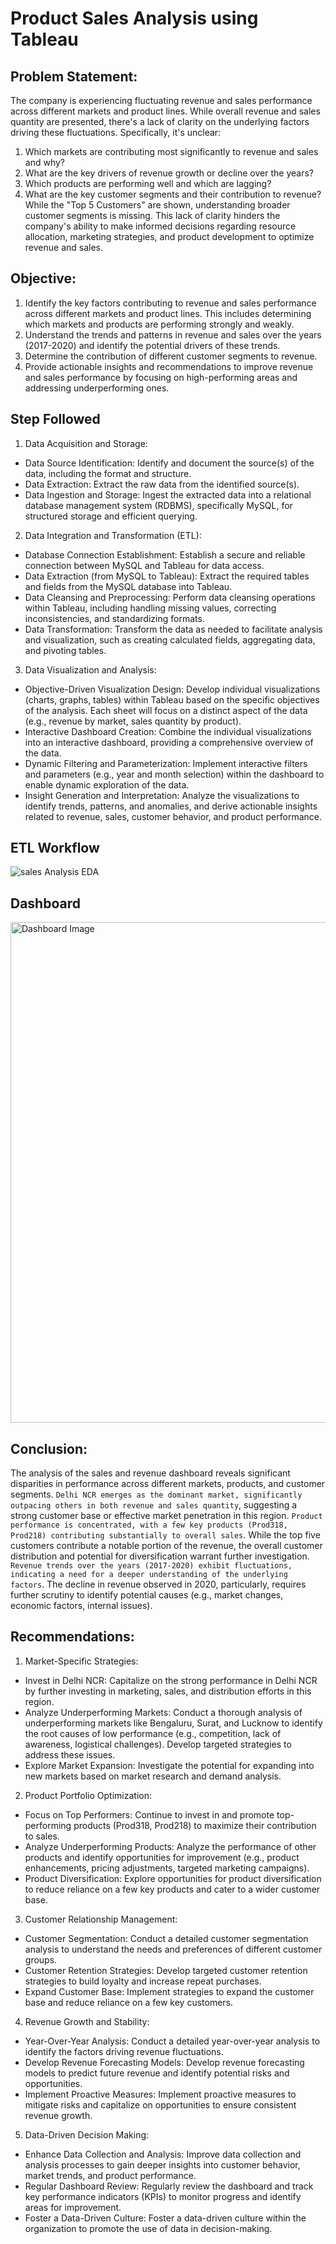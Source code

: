 # Product Sales Analysis using Tableau
## Problem Statement:
The company is experiencing fluctuating revenue and sales performance across different markets and product lines. While overall revenue and sales quantity are presented, there's a lack of clarity on the underlying factors driving these fluctuations. Specifically, it's unclear:
1. Which markets are contributing most significantly to revenue and sales and why? 
2. What are the key drivers of revenue growth or decline over the years?
3. Which products are performing well and which are lagging?
4. What are the key customer segments and their contribution to revenue? While the "Top 5 Customers" are shown, understanding broader customer segments is missing.
This lack of clarity hinders the company's ability to make informed decisions regarding resource allocation, marketing strategies, and product development to optimize revenue and sales.
## Objective:
1.	Identify the key factors contributing to revenue and sales performance across different markets and product lines. This includes determining which markets and products are performing strongly and weakly.
2.	Understand the trends and patterns in revenue and sales over the years (2017-2020) and identify the potential drivers of these trends.
3.	Determine the contribution of different customer segments to revenue.
4.	Provide actionable insights and recommendations to improve revenue and sales performance by focusing on high-performing areas and addressing underperforming ones.
## Step Followed
1. Data Acquisition and Storage:
- Data Source Identification: Identify and document the source(s) of the data, including the format and structure.
- Data Extraction: Extract the raw data from the identified source(s).
- Data Ingestion and Storage: Ingest the extracted data into a relational database management system (RDBMS), specifically MySQL, for structured storage and efficient querying.

2. Data Integration and Transformation (ETL):
- Database Connection Establishment: Establish a secure and reliable connection between MySQL and Tableau for data access.
- Data Extraction (from MySQL to Tableau): Extract the required tables and fields from the MySQL database into Tableau.
- Data Cleansing and Preprocessing: Perform data cleansing operations within Tableau, including handling missing values, correcting inconsistencies, and standardizing formats.
- Data Transformation: Transform the data as needed to facilitate analysis and visualization, such as creating calculated fields, aggregating data, and pivoting tables.

3. Data Visualization and Analysis:
- Objective-Driven Visualization Design: Develop individual visualizations (charts, graphs, tables) within Tableau based on the specific objectives of the analysis. Each sheet will focus on a distinct aspect of the data (e.g., revenue by market, sales quantity by product).
- Interactive Dashboard Creation: Combine the individual visualizations into an interactive dashboard, providing a comprehensive overview of the data.
- Dynamic Filtering and Parameterization: Implement interactive filters and parameters (e.g., year and month selection) within the dashboard to enable dynamic exploration of the data.
- Insight Generation and Interpretation: Analyze the visualizations to identify trends, patterns, and anomalies, and derive actionable insights related to revenue, sales, customer behavior, and product performance.

## ETL Workflow
![sales Analysis EDA](https://github.com/user-attachments/assets/34175276-1bcf-4af6-a949-2930b18327a3)

## Dashboard
<img width="801" alt="Dashboard Image" src="https://github.com/user-attachments/assets/c2d90edd-b5a6-41b1-829b-e7d70e275b9d" />

## Conclusion:
The analysis of the sales and revenue dashboard reveals significant disparities in performance across different markets, products, and customer segments. ``Delhi NCR emerges as the dominant market, significantly outpacing others in both revenue and sales quantity``, suggesting a strong customer base or effective market penetration in this region. ``Product performance is concentrated, with a few key products (Prod318, Prod218) contributing substantially to overall sales``. While the top five customers contribute a notable portion of the revenue, the overall customer distribution and potential for diversification warrant further investigation. ``Revenue trends over the years (2017-2020) exhibit fluctuations, indicating a need for a deeper understanding of the underlying factors``. The decline in revenue observed in 2020, particularly, requires further scrutiny to identify potential causes (e.g., market changes, economic factors, internal issues).

## Recommendations:
1. Market-Specific Strategies:
  - Invest in Delhi NCR: Capitalize on the strong performance in Delhi NCR by further investing in marketing, sales, and distribution efforts in this region.
  - Analyze Underperforming Markets: Conduct a thorough analysis of underperforming markets like Bengaluru, Surat, and Lucknow to identify the root causes of low performance (e.g., competition, lack of awareness, logistical challenges). Develop targeted strategies to address these issues.
  - Explore Market Expansion: Investigate the potential for expanding into new markets based on market research and demand analysis.
2. Product Portfolio Optimization:
  - Focus on Top Performers: Continue to invest in and promote top-performing products (Prod318, Prod218) to maximize their contribution to sales.
  - Analyze Underperforming Products: Analyze the performance of other products and identify opportunities for improvement (e.g., product enhancements, pricing adjustments, targeted marketing campaigns).
  - Product Diversification: Explore opportunities for product diversification to reduce reliance on a few key products and cater to a wider customer base.
3. Customer Relationship Management:
  - Customer Segmentation: Conduct a detailed customer segmentation analysis to understand the needs and preferences of different customer groups.
  - Customer Retention Strategies: Develop targeted customer retention strategies to build loyalty and increase repeat purchases.
  - Expand Customer Base: Implement strategies to expand the customer base and reduce reliance on a few key customers.
4. Revenue Growth and Stability:
  - Year-Over-Year Analysis: Conduct a detailed year-over-year analysis to identify the factors driving revenue fluctuations.
  - Develop Revenue Forecasting Models: Develop revenue forecasting models to predict future revenue and identify potential risks and opportunities.
  - Implement Proactive Measures: Implement proactive measures to mitigate risks and capitalize on opportunities to ensure consistent revenue growth.
5. Data-Driven Decision Making:
  - Enhance Data Collection and Analysis: Improve data collection and analysis processes to gain deeper insights into customer behavior, market trends, and product performance.
  - Regular Dashboard Review: Regularly review the dashboard and track key performance indicators (KPIs) to monitor progress and identify areas for improvement.
  - Foster a Data-Driven Culture: Foster a data-driven culture within the organization to promote the use of data in decision-making.

